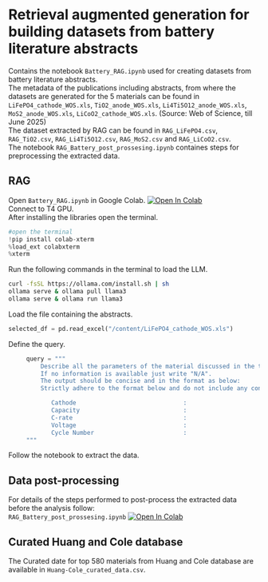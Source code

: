 # Retrieval augmented generation for building datasets from battery literature abstracts
Contains the notebook `Battery_RAG.ipynb` used for creating datasets from battery literature abstracts.\
The metadata of the publications including abstracts, from where the datasets are generated for the 5 materials can be found in `LiFePO4_cathode_WOS.xls`, `TiO2_anode_WOS.xls`, `Li4Ti5O12_anode_WOS.xls`, `MoS2_anode_WOS.xls`, `LiCoO2_cathode_WOS.xls`. (Source: Web of Science, till June 2025)\
The dataset extracted by RAG can be found in `RAG_LiFePO4.csv`, `RAG_TiO2.csv`, `RAG_Li4Ti5O12.csv`, `RAG_MoS2.csv` and `RAG_LiCoO2.csv`.\
The notebook `RAG_Battery_post_prossesing.ipynb` containes steps for preprocessing the extracted data.

## RAG
Open `Battery_RAG.ipynb` in Google Colab.
<a target="_blank" href="https://colab.research.google.com/github/PoulamiSadhukhan5/RAG-for-battery/blob/main/Battery_RAG.ipynb">
  <img src="https://colab.research.google.com/assets/colab-badge.svg" alt="Open In Colab"/>
</a>\
Connect to T4 GPU.\
After installing the libraries open the terminal.
```python
#open the terminal
!pip install colab-xterm
%load_ext colabxterm
%xterm
```
Run the following commands in the terminal to load the LLM.
```bash
curl -fsSL https://ollama.com/install.sh | sh
ollama serve & ollama pull llama3
ollama serve & ollama run llama3
```
Load the file containing the abstracts.
```python
selected_df = pd.read_excel("/content/LiFePO4_cathode_WOS.xls")
```
Define the query.
```python
     query = """
         Describe all the parameters of the material discussed in the text.
         If no information is available just write "N/A".
         The output should be concise and in the format as below:
         Strictly adhere to the format below and do not include any conversational text or explanations after the formatted output.

            Cathode                              :
            Capacity                             :
            C-rate                               :
            Voltage                              :
            Cycle Number                         :
     """
```
Follow the notebook to extract the data.

## Data post-processing
For details of the steps performed to post-process the extracted data before the analysis follow:\
`RAG_Battery_post_prossesing.ipynb` 
<a target="_blank" href="https://colab.research.google.com/github/PoulamiSadhukhan5/RAG-for-battery/blob/main/RAG_Battery_post_prossesing.ipynb">
  <img src="https://colab.research.google.com/assets/colab-badge.svg" alt="Open In Colab"/>
</a>

## Curated Huang and Cole database
The Curated date for top 580 materials from Huang and Cole database are available in `Huang-Cole_curated_data.csv`. 



